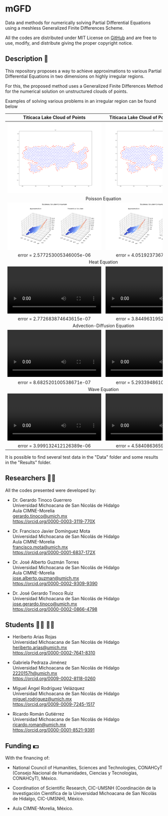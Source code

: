 # mGFD
Data and methods for numerically solving Partial Differential Equations using a meshless Generalized Finite Differences Scheme.

All the codes are distributed under MIT License on [GitHub](https://github.com/gstinoco/mGFD) and are free to use, modify, and distribute giving the proper copyright notice.

## Description :memo:
This repository proposes a way to achieve approximations to various Partial Differential Equations in two dimensions on highly irregular regions.

For this, the proposed method uses a Generalized Finite Differences Method for the numerical solution on unstructured clouds of points.

Examples of solving various problems in an irregular region can be found below

<table border="0">
    <tr>
        <th style="text-align: center;">Titicaca Lake Cloud of Points</th>
        <th style="text-align: center;">Titicaca Lake Cloud of Points with Holes</th>
    </tr>
    <tr>
        <th><img src="Data/Clouds/TIT.png" alt="Titicaca Lake"></th>            <th><img src="Data/Holes/TIT.png" alt="Titicaca Lake with Holes"></th>
    </tr>
    <tr>
        <td colspan="2" style="text-align: center;">Poisson Equation</td>
    <tr>
    <tr>
        <td><img src="Results/Clouds/Poisson/TIT/Solution.png"></td>
        <td><img src="Results/Holes/Poisson/TIT/Solution.png"></td>
    </tr>
    <tr>
        <td style="text-align: center;">error = 2.577253005346005e-06</td>
        <td style="text-align: center;">error = 4.051923736734612e-06</td>
    </tr>
    <tr>
        <td colspan="2" style="text-align: center;">Heat Equation</td>
    <tr>
    <tr>
        <td><video src="https://github.com/gstinoco/mGFD/assets/111999346/bc58c6b8-3821-445c-9b00-e3f917c1e38f"></video></td>
        <td><video src="https://github.com/gstinoco/mGFD/assets/111999346/fcbded0b-91b6-4937-adf4-1b2cc6c337af"></video></td>
    </tr>
    <tr>
        <td style="text-align: center;">error = 2.772683874643615e-07</td>
        <td style="text-align: center;">error = 3.844963195258414e-07</td>
    </tr>
    <tr>
        <td colspan="2" style="text-align: center;">Advection-Diffusion Equation</td>
    <tr>
    <tr>
        <td><video src="https://github.com/gstinoco/mGFD/assets/111999346/f3ace4e7-de20-4420-a492-8bea4be77d9d"></video></td>
        <td><video src="https://github.com/gstinoco/mGFD/assets/111999346/8226f148-2086-4dbe-85e5-597ba4ed8498"></video></td>
    </tr>
    <tr>
        <td style="text-align: center;">error = 8.682520100538671e-07</td>
        <td style="text-align: center;">error = 5.293394861064519e-07</td>
    </tr>
    <tr>
        <td colspan="2" style="text-align: center;">Wave Equation</td>
    <tr>
    <tr>
        <td><video src="https://github.com/gstinoco/mGFD/assets/111999346/6060f485-475a-40e7-9528-d4b88bf8c3d3"></video></td>
        <td><video src="https://github.com/gstinoco/mGFD/assets/111999346/7555e9c9-a396-4b0a-a646-8a0cd1111a6c"></video></td>
    </tr>
    <tr>
        <td style="text-align: center;">error = 3.999132412126389e-06</td>
        <td style="text-align: center;">error = 4.584086365945307e-06</td>
    </tr>
</table>


It is possible to find several test data in the "Data" folder and some results in the "Results" folder.

## Researchers :scientist:
All the codes presented were developed by:
    
  - Dr. Gerardo Tinoco Guerrero<br>
    Universidad Michoacana de San Nicolás de Hidalgo<br>
    Aula CIMNE-Morelia<br>
    gerardo.tinoco@umich.mx<br>
    https://orcid.org/0000-0003-3119-770X

  - Dr. Francisco Javier Domínguez Mota<br>
    Universidad Michoacana de San Nicolás de Hidalgo<br>
    Aula CIMNE-Morelia<br>
    francisco.mota@umich.mx<br>
    https://orcid.org/0000-0001-6837-172X

  - Dr. José Alberto Guzmán Torres<br>
    Universidad Michoacana de San Nicolás de Hidalgo<br>
    Aula CIMNE-Morelia<br>
    jose.alberto.guzman@umich.mx<br>
    https://orcid.org/0000-0002-9309-9390

  - Dr. José Gerardo Tinoco Ruiz<br>
    Universidad Michoacana de San Nicolás de Hidalgo<br>
    jose.gerardo.tinoco@umich.mx<br>
    https://orcid.org/0000-0002-0866-4798

## Students :man_student: :woman_student:
  - Heriberto Arias Rojas<br>
    Universidad Michoacana de San Nicolás de Hidalgo<br>
    heriberto.arias@umich.mx<br>
    https://orcid.org/0000-0002-7641-8310

  - Gabriela Pedraza Jiménez<br>
    Universidad Michoacana de San Nicolás de Hidalgo<br>
    2220157h@umich.mx<br>
    https://orcid.org/0009-0002-8118-0260
  
  - Miguel Ángel Rodríguez Velázquez<br>
    Universidad Michoacana de San Nicolás de Hidalgo<br>
    miguel.rodriguez@umich.mx<br>
    https://orcid.org/0009-0009-7245-1517
  
  - Ricardo Román Gutiérrez<br>
    Universidad Michoacana de San Nicolás de Hidalgo<br>
    ricardo.roman@umich.mx<br>
    https://orcid.org/0000-0001-8521-9391

## Funding :dollar:
With the financing of:

  - National Council of Humanities, Sciences and Technologies, CONAHCyT (Consejo Nacional de Humanidades, Ciencias y Tecnologías, CONAHCyT), México.
  
  - Coordination of Scientific Research, CIC-UMSNH (Coordinación de la Investigación Científica de la Universidad Michoacana de San Nicolás de Hidalgo, CIC-UMSNH), México.
  
  - Aula CIMNE-Morelia, México.
